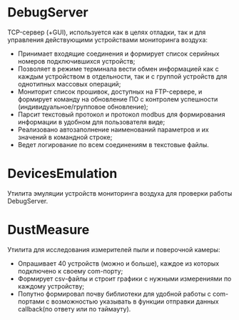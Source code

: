 # DebugServer
TCP-сервер (+GUI), используется как в целях отладки, так и для управления действующими устройствами мониторинга воздуха:
 - Принимает входящие соединения и формирует список серийных номеров подключившихся устройств;
 - Позволяет в режиме терминала вести обмен информацией как с каждым устройством в отдельности, так и с группой устройств для однотипных массовых операций;
 - Мониторит список прошивок, доступных на FTP-сервере, и формирует команду на обновление ПО с контролем успешности (индивидуальное/групповое обновление);
 - Парсит текстовый протокол и протокол modbus для формирования информации в удобном для пользователя виде;
 - Реализовано автозаполнение наименований параметров и их значений в командной строке;
 - Ведет логирование по всем соединениям в текстовые файлы.

# DevicesEmulation
Утилита эмуляции устройств мониторинга воздуха для проверки работы DebugServer.

# DustMeasure
Утилита для исследования измерителей пыли и поверочной камеры:
 - Опрашивает 40 устройств (можно и больше), каждое из которых подключено к своему com-порту;
 - Формирует csv-файлы и строит графики с нужными измерениями по каждому устройству;
 - Попутно формировал почву библиотеки для удобной работы с com-портами с возможностью указывать в функции отправки данных callback(по ответу или по таймауту).

